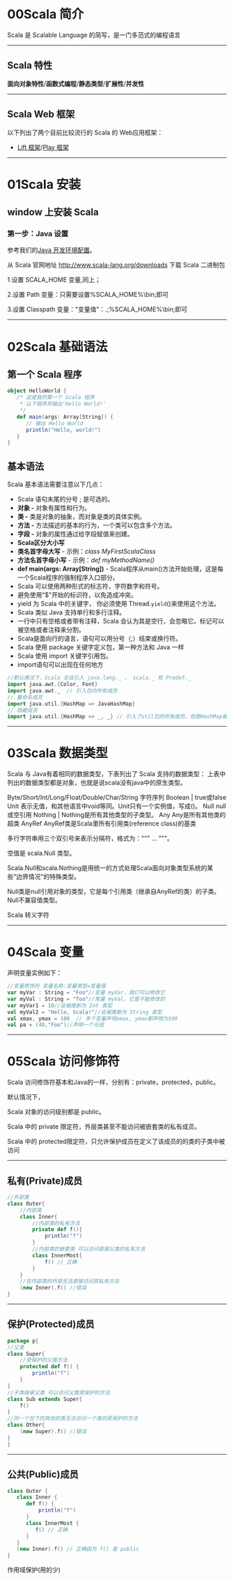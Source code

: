 # 00Scala 简介

Scala 是 Scalable Language 的简写，是一门多范式的编程语言

------

## Scala 特性

**面向对象特性**/**函数式编程**/**静态类型**/**扩展性**/**并发性**

------

## Scala Web 框架

以下列出了两个目前比较流行的 Scala 的 Web应用框架：

- [Lift 框架](http://liftweb.net/)/[Play 框架](http://www.playframework.org/)

----------------

# 01Scala 安装

## window 上安装 Scala

### 第一步：Java 设置

参考我们的[Java 开发环境配置](https://www.runoob.com/java/java-environment-setup.html)。

从 Scala 官网地址 http://www.scala-lang.org/downloads 下载 Scala 二进制包

1.设置 SCALA_HOME 变量,同上；

2.设置 Path 变量：只需要设置%SCALA_HOME%\bin;即可

3.设置 Classpath 变量："变量值"：.;%SCALA_HOME%\bin;即可

------------------

# 02Scala 基础语法


## 第一个 Scala 程序

```scala
object HelloWorld {
   /* 这是我的第一个 Scala 程序
    * 以下程序将输出'Hello World!' 
    */
   def main(args: Array[String]) {
      // 输出 Hello World  
      println("Hello, world!") 
   }
}
```
## 基本语法

Scala 基本语法需要注意以下几点：

- Scala 语句末尾的分号 ; 是可选的。
- **对象 -**  对象有属性和行为。
- **类 -** 类是对象的抽象，而对象是类的具体实例。
- **方法 -** 方法描述的基本的行为，一个类可以包含多个方法。
- **字段 -** 对象的属性通过给字段赋值来创建。
- **Scala区分大小写**
- **类名首字母大写** -   示例：*class MyFirstScalaClass*
- **方法名首字母小写** -   示例：*def myMethodName()*
- **def main(args: Array[String])** - Scala程序从main()方法开始处理，这是每一个Scala程序的强制程序入口部分。
- Scala 可以使用两种形式的标志符，字符数字和符号。
- 避免使用"$"开始的标识符，以免造成冲突。
- yield 为 Scala 中的关键字， 你必须使用  Thread.`yield`()来使用这个方法。
- Scala 类似 Java 支持单行和多行注释。
- 一行中只有空格或者带有注释，Scala 会认为其是空行，会忽略它。标记可以被空格或者注释来分割。
- Scala是面向行的语言，语句可以用分号（;）结束或换行符。
- Scala 使用 package 关键字定义包，第一种方法和 Java 一样
- Scala 使用 import 关键字引用包。
- import语句可以出现在任何地方

```scala
//默认情况下，Scala 总会引入 java.lang._ 、 scala._ 和 Predef._
import java.awt.{Color, Font}
import java.awt._  // 引入包内所有成员
// 重命名成员
import java.util.{HashMap => JavaHashMap}
// 隐藏成员
import java.util.{HashMap => _, _} // 引入了util包的所有成员，但是HashMap被隐藏了
```

---------

# 03Scala 数据类型

Scala 与 Java有着相同的数据类型，下表列出了 Scala 支持的数据类型：
上表中列出的数据类型都是对象，也就是说scala没有java中的原生类型。

Byte/Short/Int/Long/Float/Double/Char/String 字符序列
Boolean  | true或false
Unit 表示无值，和其他语言中void等同。Unit只有一个实例值，写成()。
Null null 或空引用
Nothing  | Nothing是所有其他类型的子类型。
Any  Any是所有其他类的超类
AnyRef AnyRef类是Scala里所有引用类(reference class)的基类

多行字符串用三个双引号来表示分隔符，格式为：""" ... """。

空值是 scala.Null 类型。

Scala.Null和scala.Nothing是用统一的方式处理Scala面向对象类型系统的某些"边界情况"的特殊类型。

Null类是null引用对象的类型，它是每个引用类（继承自AnyRef的类）的子类。Null不兼容值类型。

Scala 转义字符

------------------

# 04Scala 变量

声明变量实例如下：

```scala
//变量修饰符 变量名称:变量类型=变量值
var myVar : String = "Foo"//变量 myVar，我们可以修改它
var myVal : String = "Too"//常量 myVal，它是不能修改的
var myVar1 = 10//会被推断为 Int 类型
val myVal2 = "Hello, Scala!"//会被推断为 String 类型
val xmax, ymax = 100  // 多个变量声明xmax, ymax都声明为100
val pa = (40,"Foo")//声明一个元组
```

--------------

# 05Scala 访问修饰符

Scala 访问修饰符基本和Java的一样，分别有：private，protected，public。

默认情况下，

Scala 对象的访问级别都是 public。

Scala 中的 private 限定符，外层类甚至不能访问被嵌套类的私有成员。

Scala 中的 protected限定符，只允许保护成员在定义了该成员的的类的子类中被访问

------

## 私有(Private)成员

```scala
//外部类
class Outer{
    //内部类
    class Inner{
        //内部类的私有方法
    	private def f(){
            println("f")
        }
        //内部类的嵌套类 可以访问直接父类的私有方法
    	class InnerMost{
        	f() // 正确
        }
    }
    //在内部类的外部无法直接访问其私有方法
    (new Inner).f() //错误
}
```

------

## 保护(Protected)成员

```scala
package p{
//父类    
class Super{
    //受保护的父类方法
    protected def f() {
        println("f")
    }
}
//子类继承父类 可以访问父类受保护的方法   
class Sub extends Super{
    f()
}
//同一个包下的其他的类无法访问一个类的受保护的方法
class Other{
    (new Super).f() //错误
}
}
```

------

## 公共(Public)成员

```scala
class Outer {
   class Inner {
      def f() { 
          println("f")             
      }
      class InnerMost {
         f() // 正确
      }
   }
   (new Inner).f() // 正确因为 f() 是 public
}
```

作用域保护(用的少)

